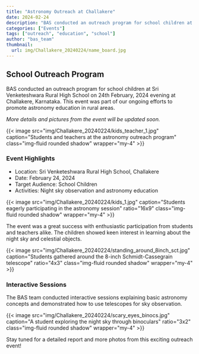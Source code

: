 ```yaml
---
title: "Astronomy Outreach at Challakere"
date: 2024-02-24
description: "BAS conducted an outreach program for school children at Sri Venketeshwara Rural High School"
categories: ["Events"]
tags: ["outreach", "education", "school"]
author: "bas_team"
thumbnail:
  url: img/Challakere_20240224/name_board.jpg
---
```


## School Outreach Program

BAS conducted an outreach program for school children at Sri Venketeshwara Rural High School on 24th February, 2024 evening at Challakere, Karnataka. This event was part of our ongoing efforts to promote astronomy education in rural areas.

_More details and pictures from the event will be updated soon._

{{< image src="img/Challakere_20240224/kids_teacher_1.jpg" caption="Students and teachers at the astronomy outreach program" class="img-fluid rounded shadow" wrapper="my-4" >}}

### Event Highlights

- Location: Sri Venketeshwara Rural High School, Challakere
- Date: February 24, 2024
- Target Audience: School Children
- Activities: Night sky observation and astronomy education

{{< image src="img/Challakere_20240224/kids_1.jpg" caption="Students eagerly participating in the astronomy session" ratio="16x9" class="img-fluid rounded shadow" wrapper="my-4" >}}

The event was a great success with enthusiastic participation from students and teachers alike. The children showed keen interest in learning about the night sky and celestial objects.

{{< image src="img/Challakere_20240224/standing_around_8inch_sct.jpg" caption="Students gathered around the 8-inch Schmidt-Cassegrain telescope" ratio="4x3" class="img-fluid rounded shadow" wrapper="my-4" >}}

### Interactive Sessions

The BAS team conducted interactive sessions explaining basic astronomy concepts and demonstrated how to use telescopes for sky observation.

{{< image src="img/Challakere_20240224/scary_eyes_binocs.jpg" caption="A student exploring the night sky through binoculars" ratio="3x2" class="img-fluid rounded shadow" wrapper="my-4" >}}

Stay tuned for a detailed report and more photos from this exciting outreach event!
